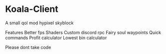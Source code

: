 # Koala-Client
A small qol mod hypixel skyblock

Features
Better fps
Shaders
Custom discord rpc
Fairy soul waypoints
Quick commands
Profit calculator
Lowest bin calculator

Please dont take code
